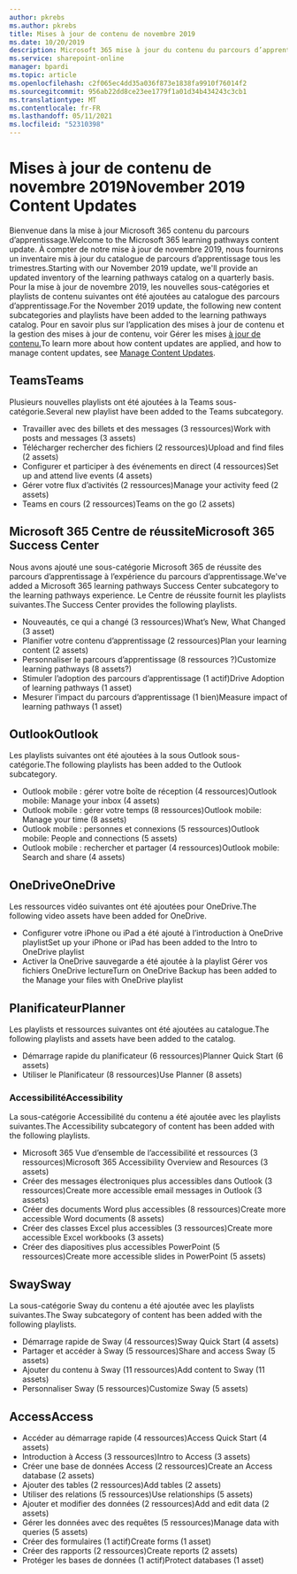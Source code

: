 ```yaml
---
author: pkrebs
ms.author: pkrebs
title: Mises à jour de contenu de novembre 2019
ms.date: 10/20/2019
description: Microsoft 365 mise à jour du contenu du parcours d’apprentissage
ms.service: sharepoint-online
manager: bpardi
ms.topic: article
ms.openlocfilehash: c2f065ec4dd35a036f873e1838fa9910f76014f2
ms.sourcegitcommit: 956ab22dd8ce23ee1779f1a01d34b434243c3cb1
ms.translationtype: MT
ms.contentlocale: fr-FR
ms.lasthandoff: 05/11/2021
ms.locfileid: "52310398"
---
```

# <a name="november-2019-content-updates"></a><span data-ttu-id="34742-103">Mises à jour de contenu de novembre 2019</span><span class="sxs-lookup"><span data-stu-id="34742-103">November 2019 Content Updates</span></span>
<span data-ttu-id="34742-104">Bienvenue dans la mise à jour Microsoft 365 contenu du parcours d’apprentissage.</span><span class="sxs-lookup"><span data-stu-id="34742-104">Welcome to the Microsoft 365 learning pathways content update.</span></span> <span data-ttu-id="34742-105">À compter de notre mise à jour de novembre 2019, nous fournirons un inventaire mis à jour du catalogue de parcours d’apprentissage tous les trimestres.</span><span class="sxs-lookup"><span data-stu-id="34742-105">Starting with our November 2019 update, we'll provide an updated inventory of the learning pathways catalog on a quarterly basis.</span></span> <span data-ttu-id="34742-106">Pour la mise à jour de novembre 2019, les nouvelles sous-catégories et playlists de contenu suivantes ont été ajoutées au catalogue des parcours d’apprentissage.</span><span class="sxs-lookup"><span data-stu-id="34742-106">For the November 2019 update, the following new content subcategories and playlists have been added to the learning pathways catalog.</span></span> <span data-ttu-id="34742-107">Pour en savoir plus sur l’application des mises à jour de contenu et la gestion des mises à jour de contenu, voir Gérer les mises [à jour de contenu.](custom_contentupdatesmanage.md)</span><span class="sxs-lookup"><span data-stu-id="34742-107">To learn more about how content updates are applied, and how to manage content updates, see [Manage Content Updates](custom_contentupdatesmanage.md).</span></span>    

## <a name="teams"></a><span data-ttu-id="34742-108">Teams</span><span class="sxs-lookup"><span data-stu-id="34742-108">Teams</span></span>
<span data-ttu-id="34742-109">Plusieurs nouvelles playlists ont été ajoutées à la Teams sous-catégorie.</span><span class="sxs-lookup"><span data-stu-id="34742-109">Several new playlist have been added to the Teams subcategory.</span></span>
- <span data-ttu-id="34742-110">Travailler avec des billets et des messages (3 ressources)</span><span class="sxs-lookup"><span data-stu-id="34742-110">Work with posts and messages (3 assets)</span></span>
- <span data-ttu-id="34742-111">Télécharger rechercher des fichiers (2 ressources)</span><span class="sxs-lookup"><span data-stu-id="34742-111">Upload and find files (2 assets)</span></span>
- <span data-ttu-id="34742-112">Configurer et participer à des événements en direct (4 ressources)</span><span class="sxs-lookup"><span data-stu-id="34742-112">Set up and attend live events (4 assets)</span></span>
- <span data-ttu-id="34742-113">Gérer votre flux d’activités (2 ressources)</span><span class="sxs-lookup"><span data-stu-id="34742-113">Manage your activity feed (2 assets)</span></span>
- <span data-ttu-id="34742-114">Teams en cours (2 ressources)</span><span class="sxs-lookup"><span data-stu-id="34742-114">Teams on the go (2 assets)</span></span>

## <a name="microsoft-365-success-center"></a><span data-ttu-id="34742-115">Microsoft 365 Centre de réussite</span><span class="sxs-lookup"><span data-stu-id="34742-115">Microsoft 365 Success Center</span></span>
<span data-ttu-id="34742-116">Nous avons ajouté une sous-catégorie Microsoft 365 de réussite des parcours d’apprentissage à l’expérience du parcours d’apprentissage.</span><span class="sxs-lookup"><span data-stu-id="34742-116">We've added a Microsoft 365 learning pathways Success Center subcategory to the learning pathways experience.</span></span> <span data-ttu-id="34742-117">Le Centre de réussite fournit les playlists suivantes.</span><span class="sxs-lookup"><span data-stu-id="34742-117">The Success Center provides the following playlists.</span></span>
- <span data-ttu-id="34742-118">Nouveautés, ce qui a changé (3 ressources)</span><span class="sxs-lookup"><span data-stu-id="34742-118">What’s New, What Changed (3 asset)</span></span>
- <span data-ttu-id="34742-119">Planifier votre contenu d’apprentissage (2 ressources)</span><span class="sxs-lookup"><span data-stu-id="34742-119">Plan your learning content (2 assets)</span></span>
- <span data-ttu-id="34742-120">Personnaliser le parcours d’apprentissage (8 ressources ?)</span><span class="sxs-lookup"><span data-stu-id="34742-120">Customize learning pathways (8 assets?)</span></span>
- <span data-ttu-id="34742-121">Stimuler l’adoption des parcours d’apprentissage (1 actif)</span><span class="sxs-lookup"><span data-stu-id="34742-121">Drive Adoption of learning pathways (1 asset)</span></span>
- <span data-ttu-id="34742-122">Mesurer l’impact du parcours d’apprentissage (1 bien)</span><span class="sxs-lookup"><span data-stu-id="34742-122">Measure impact of learning pathways (1 asset)</span></span>

## <a name="outlook"></a><span data-ttu-id="34742-123">Outlook</span><span class="sxs-lookup"><span data-stu-id="34742-123">Outlook</span></span>
<span data-ttu-id="34742-124">Les playlists suivantes ont été ajoutées à la sous Outlook sous-catégorie.</span><span class="sxs-lookup"><span data-stu-id="34742-124">The following playlists has been added to the Outlook subcategory.</span></span> 
- <span data-ttu-id="34742-125">Outlook mobile : gérer votre boîte de réception (4 ressources)</span><span class="sxs-lookup"><span data-stu-id="34742-125">Outlook mobile: Manage your inbox (4 assets)</span></span>
- <span data-ttu-id="34742-126">Outlook mobile : gérer votre temps (8 ressources)</span><span class="sxs-lookup"><span data-stu-id="34742-126">Outlook mobile: Manage your time (8 assets)</span></span>
- <span data-ttu-id="34742-127">Outlook mobile : personnes et connexions (5 ressources)</span><span class="sxs-lookup"><span data-stu-id="34742-127">Outlook mobile: People and connections (5 assets)</span></span>
- <span data-ttu-id="34742-128">Outlook mobile : rechercher et partager (4 ressources)</span><span class="sxs-lookup"><span data-stu-id="34742-128">Outlook mobile: Search and share (4 assets)</span></span>

## <a name="onedrive"></a><span data-ttu-id="34742-129">OneDrive</span><span class="sxs-lookup"><span data-stu-id="34742-129">OneDrive</span></span>
<span data-ttu-id="34742-130">Les ressources vidéo suivantes ont été ajoutées pour OneDrive.</span><span class="sxs-lookup"><span data-stu-id="34742-130">The following video assets have been added for OneDrive.</span></span> 
- <span data-ttu-id="34742-131">Configurer votre iPhone ou iPad a été ajouté à l’introduction à OneDrive playlist</span><span class="sxs-lookup"><span data-stu-id="34742-131">Set up your iPhone or iPad has been added to the Intro to OneDrive playlist</span></span>
- <span data-ttu-id="34742-132">Activer la OneDrive sauvegarde a été ajoutée à la playlist Gérer vos fichiers OneDrive lecture</span><span class="sxs-lookup"><span data-stu-id="34742-132">Turn on OneDrive Backup has been added to the Manage your files with OneDrive playlist</span></span>

## <a name="planner"></a><span data-ttu-id="34742-133">Planificateur</span><span class="sxs-lookup"><span data-stu-id="34742-133">Planner</span></span>
<span data-ttu-id="34742-134">Les playlists et ressources suivantes ont été ajoutées au catalogue.</span><span class="sxs-lookup"><span data-stu-id="34742-134">The following playlists and assets have been added to the catalog.</span></span>  
- <span data-ttu-id="34742-135">Démarrage rapide du planificateur (6 ressources)</span><span class="sxs-lookup"><span data-stu-id="34742-135">Planner Quick Start (6 assets)</span></span>
- <span data-ttu-id="34742-136">Utiliser le Planificateur (8 ressources)</span><span class="sxs-lookup"><span data-stu-id="34742-136">Use Planner (8 assets)</span></span>

### <a name="accessibility"></a><span data-ttu-id="34742-137">Accessibilité</span><span class="sxs-lookup"><span data-stu-id="34742-137">Accessibility</span></span>
<span data-ttu-id="34742-138">La sous-catégorie Accessibilité du contenu a été ajoutée avec les playlists suivantes.</span><span class="sxs-lookup"><span data-stu-id="34742-138">The Accessibility subcategory of content has been added with the following playlists.</span></span> 
- <span data-ttu-id="34742-139">Microsoft 365 Vue d’ensemble de l’accessibilité et ressources (3 ressources)</span><span class="sxs-lookup"><span data-stu-id="34742-139">Microsoft 365 Accessibility Overview and Resources (3 assets)</span></span>
- <span data-ttu-id="34742-140">Créer des messages électroniques plus accessibles dans Outlook (3 ressources)</span><span class="sxs-lookup"><span data-stu-id="34742-140">Create more accessible email messages in Outlook (3 assets)</span></span>
- <span data-ttu-id="34742-141">Créer des documents Word plus accessibles (8 ressources)</span><span class="sxs-lookup"><span data-stu-id="34742-141">Create more accessible Word documents (8 assets)</span></span>
- <span data-ttu-id="34742-142">Créer des classes Excel plus accessibles (3 ressources)</span><span class="sxs-lookup"><span data-stu-id="34742-142">Create more accessible Excel workbooks (3 assets)</span></span>
- <span data-ttu-id="34742-143">Créer des diapositives plus accessibles PowerPoint (5 ressources)</span><span class="sxs-lookup"><span data-stu-id="34742-143">Create more accessible slides in PowerPoint (5 assets)</span></span>

## <a name="sway"></a><span data-ttu-id="34742-144">Sway</span><span class="sxs-lookup"><span data-stu-id="34742-144">Sway</span></span>
<span data-ttu-id="34742-145">La sous-catégorie Sway du contenu a été ajoutée avec les playlists suivantes.</span><span class="sxs-lookup"><span data-stu-id="34742-145">The Sway subcategory of content has been added with the following playlists.</span></span> 
- <span data-ttu-id="34742-146">Démarrage rapide de Sway (4 ressources)</span><span class="sxs-lookup"><span data-stu-id="34742-146">Sway Quick Start (4 assets)</span></span>
- <span data-ttu-id="34742-147">Partager et accéder à Sway (5 ressources)</span><span class="sxs-lookup"><span data-stu-id="34742-147">Share and access Sway (5 assets)</span></span>
- <span data-ttu-id="34742-148">Ajouter du contenu à Sway (11 ressources)</span><span class="sxs-lookup"><span data-stu-id="34742-148">Add content to Sway (11 assets)</span></span>
- <span data-ttu-id="34742-149">Personnaliser Sway (5 ressources)</span><span class="sxs-lookup"><span data-stu-id="34742-149">Customize Sway (5 assets)</span></span>

## <a name="access"></a><span data-ttu-id="34742-150">Access</span><span class="sxs-lookup"><span data-stu-id="34742-150">Access</span></span>
- <span data-ttu-id="34742-151">Accéder au démarrage rapide (4 ressources)</span><span class="sxs-lookup"><span data-stu-id="34742-151">Access Quick Start (4 assets)</span></span>
- <span data-ttu-id="34742-152">Introduction à Access (3 ressources)</span><span class="sxs-lookup"><span data-stu-id="34742-152">Intro to Access (3 assets)</span></span>
- <span data-ttu-id="34742-153">Créer une base de données Access (2 ressources)</span><span class="sxs-lookup"><span data-stu-id="34742-153">Create an Access database (2 assets)</span></span>
- <span data-ttu-id="34742-154">Ajouter des tables (2 ressources)</span><span class="sxs-lookup"><span data-stu-id="34742-154">Add tables (2 assets)</span></span>
- <span data-ttu-id="34742-155">Utiliser des relations (5 ressources)</span><span class="sxs-lookup"><span data-stu-id="34742-155">Use relationships (5 assets)</span></span>
- <span data-ttu-id="34742-156">Ajouter et modifier des données (2 ressources)</span><span class="sxs-lookup"><span data-stu-id="34742-156">Add and edit data (2 assets)</span></span>
- <span data-ttu-id="34742-157">Gérer les données avec des requêtes (5 ressources)</span><span class="sxs-lookup"><span data-stu-id="34742-157">Manage data with queries (5 assets)</span></span>
- <span data-ttu-id="34742-158">Créer des formulaires (1 actif)</span><span class="sxs-lookup"><span data-stu-id="34742-158">Create forms (1 asset)</span></span>
- <span data-ttu-id="34742-159">Créer des rapports (2 ressources)</span><span class="sxs-lookup"><span data-stu-id="34742-159">Create reports (2 assets)</span></span>
- <span data-ttu-id="34742-160">Protéger les bases de données (1 actif)</span><span class="sxs-lookup"><span data-stu-id="34742-160">Protect databases (1 asset)</span></span>

